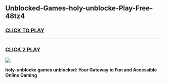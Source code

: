 
## Unblocked-Games-holy-unblocke-Play-Free-48tz4
<h3>
<a href="https://premium76.site?title=holy-unblocke&ref=23A">CLICK TO PLAY</a></h3>
<hr>

<h3>
<a href="https://premium76.site?title=holy-unblocke&ref=23A">CLICK 2 PLAY</a>
  
</h3>

<a href="https://premium76.site?title=holy-unblocke&ref=23A"><img src="https://clearcache.store/games.png"></a>


**holy-unblocke games unblocked: Your Gateway to Fun and Accessible Online Gaming**
